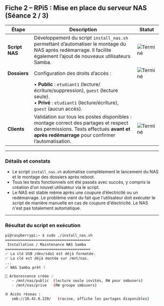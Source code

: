 ## **Fiche 2 – RPi5 : Mise en place du serveur NAS (Séance 2 / 3)**

| Étape          | Description                                                                                                                                                                           | Statut                                                                   |
| -------------- | ------------------------------------------------------------------------------------------------------------------------------------------------------------------------------------- | ------------------------------------------------------------------------ |
| **Script NAS** | Développement du script `install_nas.sh` permettant d’automatiser le montage du NAS après redémarrage. Il facilite également l’ajout de nouveaux utilisateurs Samba.                  | ![Terminé](https://img.shields.io/badge/Statut-Termin%C3%A9-brightgreen) |
| **Dossiers**   | Configuration des droits d’accès :                                                                                                                                                    | ![Terminé](https://img.shields.io/badge/Statut-Termin%C3%A9-brightgreen) |
|                | • **Public** : `etudiant1` (lecture/écriture/suppression), `guest` (lecture seule). <br> • **Privé** : `etudiant1` (lecture/écriture), `guest` (aucun accès).                         |                                                                          |
| **Clients**    | Validation sur tous les postes disponibles : montage correct des partages et respect des permissions. Tests effectués **avant et après redémarrage** pour confirmer l’automatisation. | ![Terminé](https://img.shields.io/badge/Statut-Termin%C3%A9-brightgreen) |

---

### Détails et constats

* Le script `install_nas.sh` automatise complètement le lancement du NAS et le montage des dossiers après reboot.
* Tous les tests fonctionnels ont été passés avec succès, y compris la création d’un nouvel utilisateur via le script.
* Le NAS est stable même après une coupure d’électricité ou un redémarrage. Le problème vient du fait que l'utilisateur doit exécuter le script de manière manuelle en cas de coupure d'électricité. Le NAS n'est pas totalement automatique. 

---

### Résultat du script en exécution

```bash
pi@raspberrypi:~ $ sudo ./install_nas.sh
=======================================
 Installation / Maintenance NAS Samba
=======================================
✅ La clé USB /dev/sda1 est déjà formatée.
✅ La clé est déjà montée sur /mnt/nas.
...
✅ NAS Samba prêt !

📁 Arborescence créée :
   - /mnt/nas/public  (lecture seule invités, RW pour smbusers)
   - /mnt/nas/prive   (RW groupe smbusers)

🌐 Accès réseau :
   smb://10.42.0.220/   (racine, affiche les partages disponibles)
```

